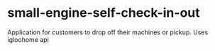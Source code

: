 # small-engine-self-check-in-out
Application for customers to drop off their machines or pickup. Uses igloohome api 
